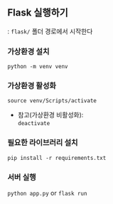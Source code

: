 ## Flask 실행하기  
: `flask/` 폴더 경로에서 시작한다

### 가상환경 설치
`python -m venv venv`

### 가상환경 활성화
`source venv/Scripts/activate`  
- 참고(가상환경 비활성화):  
  `deactivate`

### 필요한 라이브러리 설치
`pip install -r requirements.txt`

### 서버 실행
`python app.py` or `flask run`